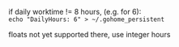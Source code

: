 if daily worktime != 8 hours, (e.g. for 6):  
`echo "DailyHours: 6" > ~/.gohome_persistent`

floats not yet supported there, use integer hours